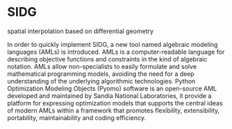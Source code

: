 SIDG
====

spatial interpolation based on differential geometry

In order to quickly implement SIDG, a new tool named algebraic modeling languages (AMLs) is introduced. AMLs is a computer-readable language for describing objective functions and constraints in the kind of algebraic notation. AMLs allow non-specialists to easily formulate and solve mathematical programming models, avoiding the need for a deep understanding of the underlying algorithmic technologies. Python Optimization Modeling Objects (Pyomo) software is an open-source AML developed and maintained by Sandia National Laboratories, it provide a platform for expressing optimization models that supports the central ideas of modern AMLs within a framework that promotes flexibility, extensibility, portability, maintainability and coding efficiency.
